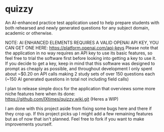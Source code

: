 # quizzy
An AI-enhanced practice test application used to help prepare students with both rehearsed and newly generated questions for any subject domain, academic or otherwise.

NOTE: AI ENHANCED ELEMENTS REQUIRES A VALID OPENAI API KEY, YOU CAN GET ONE HERE: https://platform.openai.com/api-keys
Please note that the application in no way requires an API key to use its basic features, so feel free to trial the software first before looking into getting a key to use it. If you decide to get a key, keep in mind that this software was designed to prompt as cheaply as possible, and throughout development I only spent about ~$0.20 on API calls making 2 study sets of over 150 questions each (~150 AI generated questions in total not including field calls)

I plan to release simple docs for the application that overviews some more niche features here when its done: https://github.com/IXtimes/quizzy.wiki.git (Heres a WIP)

I am done with this project aside from fixing some bugs here and there if they crop up. If this project picks up I might add a few remaining features but as of now that isn't planned. Feel free to fork if you want to make improvements yourself.
